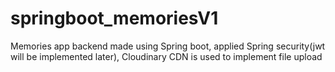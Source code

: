 # springboot_memoriesV1
Memories app backend made using Spring boot, applied Spring security(jwt will be implemented later), Cloudinary CDN is used to implement file upload
